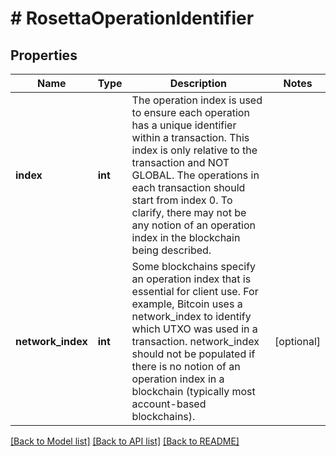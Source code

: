 # # RosettaOperationIdentifier

## Properties

Name | Type | Description | Notes
------------ | ------------- | ------------- | -------------
**index** | **int** | The operation index is used to ensure each operation has a unique identifier within a transaction. This index is only relative to the transaction and NOT GLOBAL. The operations in each transaction should start from index 0. To clarify, there may not be any notion of an operation index in the blockchain being described. |
**network_index** | **int** | Some blockchains specify an operation index that is essential for client use. For example, Bitcoin uses a network_index to identify which UTXO was used in a transaction. network_index should not be populated if there is no notion of an operation index in a blockchain (typically most account-based blockchains). | [optional]

[[Back to Model list]](../../README.md#models) [[Back to API list]](../../README.md#endpoints) [[Back to README]](../../README.md)
